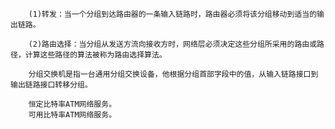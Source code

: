 


        (1)转发：当一个分组到达路由器的一条输入链路时，路由器必须将该分组移动到适当的输出链路。

        (2)路由选择：当分组从发送方流向接收方时，网络层必须决定这些分组所采用的路由或路径，计算这些路径的算法被称为路由选择算法。

        分组交换机是指一台通用分组交换设备，他根据分组首部字段中的值，从输入链路接口到输出链路接口转移分组。

        恒定比特率ATM网络服务。
        可用比特率ATM网络服务。